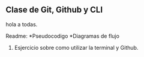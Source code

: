 ## Clase de Git, Github y CLI

hola a todas.

Readme:
*Pseudocodigo
*Diagramas de flujo
1. Esjercicio sobre como utilizar la terminal y Github.
